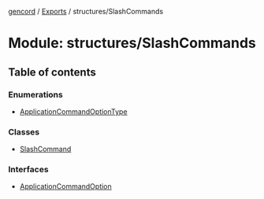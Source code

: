 [gencord](../README.md) / [Exports](../modules.md) / structures/SlashCommands

# Module: structures/SlashCommands

## Table of contents

### Enumerations

- [ApplicationCommandOptionType](../enums/structures_slashcommands.applicationcommandoptiontype.md)

### Classes

- [SlashCommand](../classes/structures_slashcommands.slashcommand.md)

### Interfaces

- [ApplicationCommandOption](../interfaces/structures_slashcommands.applicationcommandoption.md)
